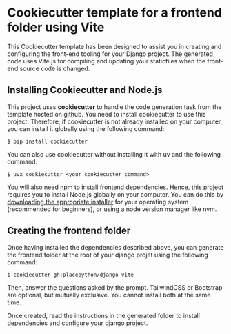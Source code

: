 # Cookiecutter template for a frontend folder using Vite

This Cookiecutter template has been designed to assist you in creating and configuring the front-end tooling for your Django project. The generated code uses Vite.js for compiling and updating your staticfiles when the front-end source code is changed.

## Installing Cookiecutter and Node.js

This project uses **cookiecutter** to handle the code generation task from the template hosted on github. You need to install cookiecutter to use this project. Therefore, if cookiecutter is not already installed on your computer, you can install it globally using the following command:

```
$ pip install cookiecutter
```

You can also use cookiecutter without installing it with uv and the following command:

```
$ uvx cookiecutter <your cookiecutter command>
```

You will also need npm to install frontend dependencies. Hence, this project requires you to install Node.js globally on your computer. You can do this by [downloading the appropriate installer](https://nodejs.org/en/download/current) for your operating system (recommended for beginners), or using a node version manager like nvm. 

## Creating the frontend folder

Once having installed the dependencies described above, you can generate the frontend folder at the root of your django projet using the following command:

```
$ cookiecutter gh:placepython/django-vite
```

Then, answer the questions asked by the prompt. TailwindCSS or Bootstrap are optional, but mutually exclusive. 
You cannot install both at the same time.

Once created, read the instructions in the generated folder to install dependencies and configure your django project.

